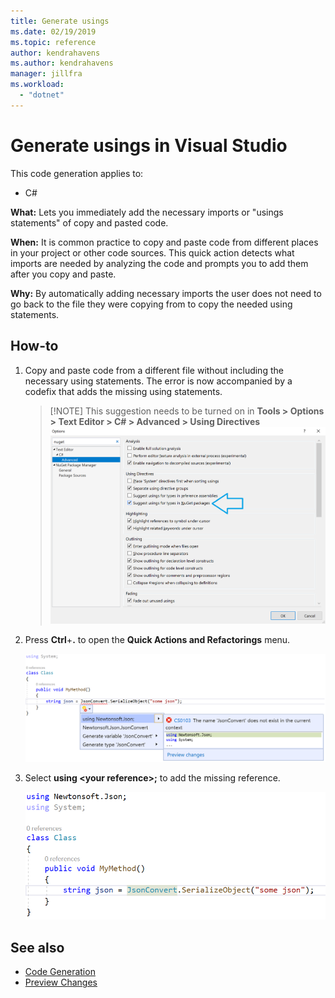 ```yaml
---
title: Generate usings
ms.date: 02/19/2019
ms.topic: reference
author: kendrahavens
ms.author: kendrahavens
manager: jillfra
ms.workload:
  - "dotnet"
---
```

# Generate usings in Visual Studio

This code generation applies to:

- C#

**What:** Lets you immediately add the necessary imports or "usings statements" of copy and pasted code.

**When:** It is common practice to copy and paste code from different places in your project or other code sources. This quick action detects what imports are needed by analyzing the code and prompts you to add them after you copy and paste.

**Why:** By automatically adding necessary imports the user does not need to go back to the file they were copying from to copy the needed using statements.

## How-to

1. Copy and paste code from a different file without including the necessary using statements. The error is now accompanied by a codefix that adds the missing using statements.

    > [!NOTE] This suggestion needs to be turned on in **Tools > Options > Text Editor > C# > Advanced > Using Directives**
    > ![Generate usings](media/generate-using-option.png)

2. Press **Ctrl**+**.** to open the **Quick Actions and Refactorings** menu. 

    ![Generate usings](media/generate-using-codefix.png)

3. Select **using \<your reference\>;** to add the missing reference.

    ![Generate usings result](media/generate-using-result.png)

## See also

- [Code Generation](../code-generation-in-visual-studio.md)
- [Preview Changes](../../ide/preview-changes.md)